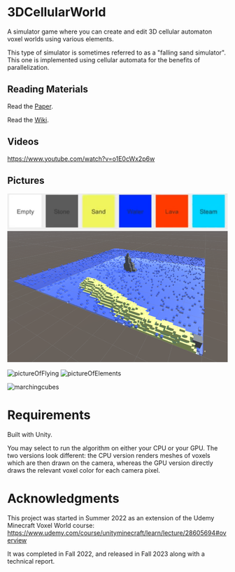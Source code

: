 # 3DCellularWorld

A simulator game where you can create and edit 3D cellular automaton voxel worlds using various elements.

This type of simulator is sometimes referred to as a "falling sand simulator". This one is implemented using cellular automata for the benefits of parallelization.



## Reading Materials
Read the [Paper](https://cis.temple.edu/tagit/publications/TAGIT-TR-18.pdf).

Read the [Wiki](https://github.com/ccrock4t/3DCellularWorld/wiki).

## Videos
https://www.youtube.com/watch?v=o1E0cWx2p6w

## Pictures

![pictureOfElementsList](https://github.com/ccrock4t/3DCellularWorld/blob/main/Assets/Images/elements.png?raw=true)
![pictureOfIsland](https://github.com/ccrock4t/3DCellularWorld/blob/main/Assets/Images/background.PNG?raw=true)



![pictureOfFlying](https://github.com/ccrock4t/3DCellularWorld/blob/main/Assets/Images/flying.gif?raw=true)
![pictureOfElements](https://github.com/ccrock4t/3DCellularWorld/blob/main/Assets/Images/elements.gif?raw=true)

![marchingcubes](https://github.com/ccrock4t/3DCellularWorld/assets/15344554/6a7c2027-b425-4ee6-b725-48db0fa6e398)


# Requirements
Built with Unity.

You may select to run the algorithm on either your CPU or your GPU. The two versions look different: the CPU version renders meshes of voxels which are then drawn on the camera, whereas the GPU version directly draws the relevant voxel color for each camera pixel.

# Acknowledgments

This project was started in Summer 2022 as an extension of the Udemy Minecraft Voxel World course: [https://www.udemy.com/course/unityminecraft/learn/lecture/28605694#overview ](https://www.udemy.com/course/unityminecraft/)

It was completed in Fall 2022, and released in Fall 2023 along with a technical report.

